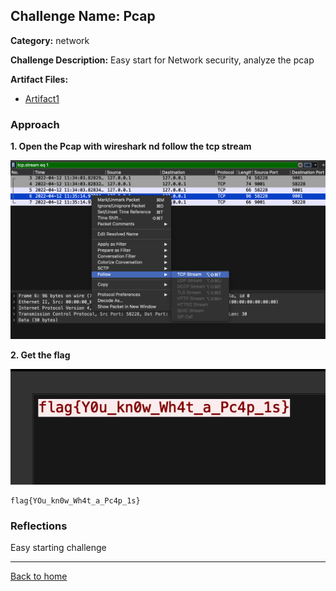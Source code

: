 ## Challenge Name: Pcap
**Category:** network


**Challenge Description:**
Easy start for Network security, analyze the pcap

**Artifact Files:**
* [Artifact1](/olicyber-training/network/01-Pcap/artifacts/nw-intro01.pcap)

### Approach

**1. Open the Pcap with wireshark nd follow the tcp stream**

![img](</olicyber-training/network/01-Pcap/images/n01-01.png>)

**2. Get the flag**

![img](</olicyber-training/network/01-Pcap/images/n01-02.png>)

```
flag{YOu_kn0w_Wh4t_a_Pc4p_1s}
```


### Reflections
Easy starting challenge
  

---
[Back to home](</olicyber-training/main.md>)
